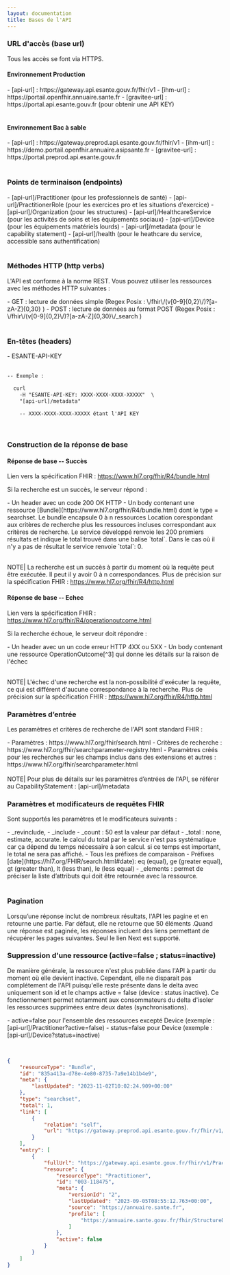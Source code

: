 ```yaml
---
layout: documentation
title: Bases de l'API
---
```



### URL d'accès (base url)

Tous les accès se font via HTTPS.

#### Environnement Production
<div class="wysiwyg"  markdown="1">
- [api-url] : https://gateway.api.esante.gouv.fr/fhir/v1
- [ihm-url] : https://portail.openfhir.annuaire.sante.fr 
- [gravitee-url] : https://portal.api.esante.gouv.fr        (pour obtenir une API KEY)
</div>
<br />

#### Environnement Bac à sable
<div class="wysiwyg"  markdown="1">
- [api-url] : https://gateway.preprod.api.esante.gouv.fr/fhir/v1
- [ihm-url] : https://demo.portail.openfhir.annuaire.asipsante.fr 
- [gravitee-url] : https://portal.preprod.api.esante.gouv.fr
</div>
<br />
 
### Points de terminaison (endpoints)
<div class="wysiwyg"  markdown="1">
- [api-url]/Practitioner    (pour les professionnels de santé)
- [api-url]/PractitionerRole   (pour les exercices pro et les situations d'exercice)
- [api-url]/Organization    (pour les structures)
- [api-url]/HealthcareService   (pour les activités de soins et les équipements sociaux)
- [api-url]/Device    (pour les équipements matériels lourds)
- [api-url]/metadata    (pour le capability statement)
- [api-url]/health    (pour le heathcare du service, accessible sans authentification)
</div>
<br />

### Méthodes HTTP (http verbs)
L'API est conforme à la norme REST. Vous pouvez utiliser les ressources avec les méthodes HTTP suivantes :
<div class="wysiwyg"  markdown="1">
- GET : lecture de données simple  (Regex Posix : \/fhir\/(v[0-9]{0,2}\/)?[a-zA-Z]{0,30} )
- POST : lecture de données au format POST  (Regex Posix : \/fhir\/(v[0-9]{0,2}\/)?[a-zA-Z]{0,30}\/_search )
</div>
<br />

### En-têtes (headers)
<div class="wysiwyg"  markdown="1">
- ESANTE-API-KEY  
</div>
<br />

```xml
-- Exemple :

  curl 
    -H "ESANTE-API-KEY: XXXX-XXXX-XXXX-XXXXX"  \
    "[api-url]/metadata"  
    
    -- XXXX-XXXX-XXXX-XXXXX étant l'API KEY

```
<br />

### Construction de la réponse de base

#### Réponse de base -- Succès

Lien vers la spécification FHIR : <https://www.hl7.org/fhir/R4/bundle.html>

Si la recherche est un succès, le serveur répond :
<div class="wysiwyg"  markdown="1">
- Un header avec un code 200 OK HTTP
- Un body contenant une ressource [Bundle](https://www.hl7.org/fhir/R4/bundle.html) dont le type = searchset.
Le bundle encapsule 0 à n ressources Location corespondant aux critères de recherche plus les ressources incluses correspondant aux critères de recherche.
Le service développé renvoie les 200 premiers résultats et indique le total trouvé dans une balise `total`. Dans le cas où il n'y a pas de résultat le service renvoie `total`: 0.
</div>
<br />

NOTE| La recherche est un succès à partir du moment où la requête peut être exécutée. Il peut il y avoir 0 à n correspondances.
Plus de précision sur la spécification FHIR : https://www.hl7.org/fhir/R4/http.html

#### Réponse de base -- Echec

Lien vers la spécification FHIR : <https://www.hl7.org/fhir/R4/operationoutcome.html>

Si la recherche échoue, le serveur doit répondre :
<div class="wysiwyg"  markdown="1">
- Un header avec un un code erreur HTTP 4XX ou 5XX
- Un body contenant une ressource OperationOutcome[^3] qui donne les détails sur la raison de l'échec
</div>
<br />

NOTE| L'échec d'une recherche est la non-possibilité d'exécuter la requête, ce qui est différent d'aucune correspondance à la recherche.
Plus de précision sur la spécification FHIR : <https://www.hl7.org/fhir/R4/http.html>

### Paramètres d’entrée

Les paramètres et critères de recherche de l'API sont standard FHIR  :
<div class="wysiwyg"  markdown="1">
-	Paramètres : https://www.hl7.org/fhir/search.html
-	Critères de recherche : https://www.hl7.org/fhir/searchparameter-registry.html
-	Paramètres créés pour les recherches sur les champs inclus dans des extensions et autres : https://www.hl7.org/fhir/searchparameter.html
</div>
<br />
NOTE| Pour plus de détails sur les paramètres d’entrées de l'API, se référer au CapabilityStatement : [api-url]/metadata

### Paramètres et modificateurs de requêtes FHIR

Sont supportés les paramètres et le modificateurs suivants :
<div class="wysiwyg"  markdown="1">
- _revinclude, 
- _include
- _count : 50 est la valeur par défaut
- _total : none, estimate, accurate. le calcul du total par le service n'est pas systématique car ça dépend du temps nécessaire à son  calcul. si ce temps est important, le total ne sera pas affiché.
- Tous les préfixes de comparaison 
- Préfixes [date](https://hl7.org/FHIR/search.html#date): eq (equal), ge (greater equal), gt (greater than), lt (less than), le (less equal)
- _elements : permet de préciser la liste d’attributs qui doit être retournée avec la ressource.
</div>
<br />

### Pagination

Lorsqu’une réponse inclut de nombreux résultats, l'API les pagine et en retourne une partie. Par défaut, elle ne retourne que 50 
éléments .Quand une réponse est paginée, les réponses incluent des  liens permettant de récupérer les pages suivantes.
Seul le lien Next est supporté.

### Suppression d'une ressource (active=false ; status=inactive) 

De manière générale, la ressource n'est plus publiée dans l'API à partir du moment où elle devient inactive. Cependant, elle ne disparait pas complétement de l'API puisqu'elle reste présente dans le delta avec uniquement son id et le champs active = false (device : status inactive). Ce fonctionnement permet notamment aux consommateurs du delta d'isoler les ressources supprimées entre deux dates (synchronisations).

<div class="wysiwyg"  markdown="1">
- active=false pour l'ensemble des ressources excepté Device (exemple : [api-url]/Practitioner?active=false)
- status=false pour Device (exemple : [api-url]/Device?status=inactive)
</div>
<br />

```json

{
    "resourceType": "Bundle",
    "id": "835a413a-d78e-4e80-8735-7a9e14b1b4e9",
    "meta": {
        "lastUpdated": "2023-11-02T10:02:24.909+00:00"
    },
    "type": "searchset",
    "total": 1,
    "link": [
        {
            "relation": "self",
            "url": "https://gateway.preprod.api.esante.gouv.fr/fhir/v1/Practitioner?_id=003-118475&active=false"
        }
    ],
    "entry": [
        {
            "fullUrl": "https://gateway.api.esante.gouv.fr/fhir/v1/Practitioner/003-118475",
            "resource": {
                "resourceType": "Practitioner",
                "id": "003-118475",
                "meta": {
                    "versionId": "2",
                    "lastUpdated": "2023-09-05T08:55:12.763+00:00",
                    "source": "https://annuaire.sante.fr",
                    "profile": [
                        "https://annuaire.sante.gouv.fr/fhir/StructureDefinition/AS-Practitioner"
                    ]
                },
                "active": false
            }
        }
    ]
}


```